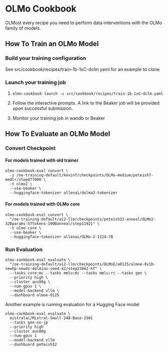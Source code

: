 # OLMo Cookbook

OLMost every recipe you need to perform data interventions with the OLMo family of models.

## How To Train an OLMo Model

### Build your training configuration

See src/cookbook/recipes/train-1b-1xC-dclm.yaml for an example to clone

### Launch your training job

1) `olmo-cookbook launch -c src/cookbook/recipes/train-1b-1xC-dclm.yaml`

2) Follow the interactive prompts. A link to the Beaker job will be provided upon successful submission.

3) Monitor your training job in wandb or Beaker

## How To Evaluate an OLMo Model

### Convert Checkpoint

#### For models trained with old trainer

```shell
olmo-cookbook-eval convert \
  -i /oe-training-default/kevinf/checkpoints/OLMo-medium/peteish7-medlr/step477000 \
  -t olmo2 \
  --use-beaker \
  --huggingface-tokenizer allenai/dolma2-tokenizer
```

#### For models trained with OLMo core

```shell
olmo-cookbook-eval convert \
  "/oe-training-default/ai2-llm/checkpoints/peteish32-anneal/OLMo2-32Bparams-5Ttokens-100Banneal/step11921" \
  -t olmo-core \
  --use-beaker \
  --huggingface-tokenizer allenai/OLMo-2-1124-7B
```

### Run Evaluation

```shell
olmo-cookbook-eval evaluate \
  "/oe-training-default/ai2-llm/checkpoints/OLMoE/a0125/olmoe-8x1b-newhp-newds-dolmino-seed-42/step23842-hf" \
  --tasks core:mc --tasks mmlu:mc --tasks mmlu:rc --tasks gen \
  --priority high \
  --cluster aus80g \
  --num-gpus 1 \
  --model-backend vllm \
  --dashboard olmoe-0125
```

Another example is running evaluation for a Hugging Face model

```shell
olmo-cookbook-eval evaluate \
  mistralai/Mistral-Small-24B-Base-2501
  --tasks gen-no-jp
  --priority high
  --cluster aus80g
  --num-gpus 1
  --model-backend vllm
  --dashboard peteish32
```
